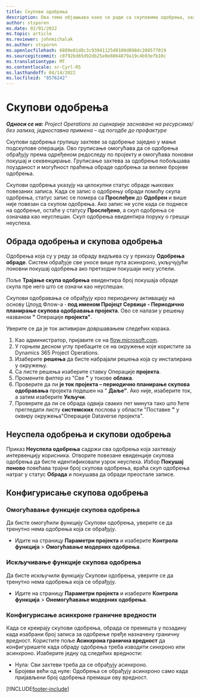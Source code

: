 ```yaml
---
title: Скупови одобрења
description: Ова тема објашњава како се ради са скуповима одобрења, захтевима и подскупинама тих операција.
author: stsporen
ms.date: 02/01/2022
ms.topic: article
ms.reviewer: johnmichalak
ms.author: stsporen
ms.openlocfilehash: 6809e01d8c3c93841125d0100d898dc208577019
ms.sourcegitcommit: c0792bd65d92db25e0e8864879a19c4b93efb10c
ms.translationtype: MT
ms.contentlocale: sr-Cyrl-RS
ms.lasthandoff: 04/14/2022
ms.locfileid: "8576242"
---
```

# <a name="approval-sets"></a>Скупови одобрења

_**Односи се на:** Project Operations за сценарије засноване на ресурсима/без залиха, једноставна примена – од погодбе до профактуре_

Скупови одобрења групишу захтеве за одобрење заједно у мање подскупове операција. Ово груписање омогућава да се одобрења обрађују према одређеном редоследу по пројекту и омогућава поновни покушај и секвенцирање. Груписање захтева за одобрење побољшава поузданост и могућност праћења обраде одобрења за велике бројеве одобрења.

Скупови одобрења указују на целокупни статус обраде њихових повезаних записа. Када се запис о одобрењу обради помоћу скупа одобрења, статус запис се помера са **Прослеђен** до **Одобрен** и више није повезан са скупом одобрења. Ако запис не успе када се поднесе на одобрење, остаће у статусу **Прослеђено**, а скуп одобрења се означава као неуспешан. Скуп одобрења евидентира поруку о грешци неуспеха.

## <a name="processing-approvals-and-approval-sets"></a>Обрада одобрења и скупова одобрења
Одобрења која су у реду за обраду видљива су у приказу **Одобрења обраде**. Систем обрађује све уносе више пута асинхроно, укључујући поновни покушај одобрења ако претходни покушаји нису успели.

Поље **Трајање скупа одобрења** евидентира број покушаја обраде скупа пре него што се означи као неуспешан.

Скупови одобравања се обрађују кроз периодичну активацију на основу Цлоуд Флоw-а **·** **под именом Пројецт Сервице - Периодично планирање скупова одобравања пројекта**. Ово се налази у решењу названом **"** Операције **пројекта"**. 

Уверите се да је ток активиран довршавањем следећих корака.

1. Као администратор, пријавите се на [flow.microsoft.com](https://powerautomate.microsoft.com).
2. У горњем десном углу пребаците се на окружење које користите за Dynamics 365 Project Operations.
3. Изаберите **решења** да бисте набрајали решења која су инсталирана у окружењу.
4. Са листе решења изаберите ставку Операције **пројекта**.
5. Промените филтер из "Све **"** у токове **облака**.
6. Проверите да ли **је ток пројекта – периодично планирање скупова одобравања** пројекта подешен на " **Даље"**. Ако није, изаберите ток, а затим изаберите **Укључи**.
7. Проверите да ли се обрада одвија сваких пет минута тако што ћете прегледати листу **системских** послова у области "Поставке **"** у оквиру окружења"Операције Dataverse пројекта".

## <a name="failed-approvals-and-approval-sets"></a>Неуспела одобрења и скупови одобрења
Приказ **Неуспела одобрења** садржи сва одобрења која захтевају интервенцију корисника. Отворите повезане евиденције скупова одобрења да бисте идентификовали узрок неуспеха.
Избор **Покушај поново** повећава трајни број скупова одобрења, враћа скуп одобрења натраг у статус **Обрада** и покушава да обради преостале записе.

## <a name="configure-approval-sets"></a>Конфигурисање скупова одобрења

### <a name="enable-the-approval-sets-feature"></a>Омогућавање функције скупова одобрења
Да бисте омогућили функцију Скупови одобрења, уверите се да тренутно нема одобрења која се обрађују.

- Идите на страницу **Параметри пројекта** и изаберите **Контрола функција** > **Омогућавање модерних одобрења**.

### <a name="turn-off-the-approval-sets-feature"></a>Искључивање функције скупова одобрења
Да бисте искључили функцију Скупови одобрења, уверите се да тренутно нема одобрења која се обрађују.

- Идите на страницу **Параметри пројекта** и изаберите **Контрола функција** > **Онемогућавање модерних одобрења**.

### <a name="configuring-the-asynchronous-threshold"></a>Конфигурисање асинхроне граничне вредности 
Када се креирају скупови одобрења, обрада се премешта у позадину када изабрани број записа за одобрење пређе назначену граничну вредност. Користите поље **Асинхрона гранична вредност** да конфигуришете када обраду одобрења треба изводити синхроно или асинхроно. Изаберите једну од следећих вредности:

  - Нула: Сви захтеви треба да се обрађују асинхроно. 
  - Бројеви већи од нуле: Одобрења се обрађују асинхроно само када пријављени број одобрења премаши ову вредност.

[!INCLUDE[footer-include](../includes/footer-banner.md)]
